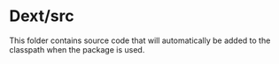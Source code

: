 # Dext/src

This folder contains source code that will automatically be added to the classpath when
the package is used.
